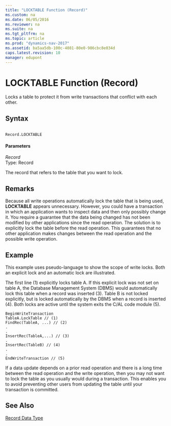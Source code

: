 ```yaml
---
title: "LOCKTABLE Function (Record)"
ms.custom: na
ms.date: 06/05/2016
ms.reviewer: na
ms.suite: na
ms.tgt_pltfrm: na
ms.topic: article
ms.prod: "dynamics-nav-2017"
ms.assetid: ba5aa5db-100c-4081-80e0-986cbc8e034d
caps.latest.revision: 10
manager: edupont
---
```

# LOCKTABLE Function (Record)
Locks a table to protect it from write transactions that conflict with each other.  
  
## Syntax  
  
```  
  
Record.LOCKTABLE  
```  
  
#### Parameters  
 *Record*  
 Type: Record  
  
 The record that refers to the table that you want to lock.  
  
## Remarks  
 Because all write operations automatically lock the table that is being used, **LOCKTABLE** appears unnecessary. However, you could have a transaction in which an application wants to inspect data and then only possibly change it. You require a guarantee that the data being changed has not been modified by other applications since the read operation. The solution is to explicitly lock the table before the read operation. This guarantees that no other application makes changes between the read operation and the possible write operation.  
  
## Example  
 This example uses pseudo-language to show the scope of write locks. Both an explicit lock and an automatic lock are illustrated.  
  
 The first line \(1\) explicitly locks table A. If this explicit lock was not set on table A, the Database Management System \(DBMS\) would automatically lock this table when a record was inserted \(3\). Table B is not locked explicitly, but is locked automatically by the DBMS when a record is inserted \(4\). Both locks are active until the system exits the C/AL code module \(5\).  
  
```  
BeginWriteTransaction   
TableA.LockTable // (1)  
FindRec(TableA, ...) // (2)  
.  
.  
InsertRec(TableA,...) // (3)  
.  
InsertRec(TableB) // (4)  
.  
.  
EndWriteTransaction // (5)  
```  
  
 If a data update depends on a prior read operation and there is a long time between the read operation and the write operation, then you may not want to lock the table as you usually would during a transaction. This enables you to avoid preventing other users from updating the table until your transaction is committed.  
  
## See Also  
 [Record Data Type](Record-Data-Type.md)